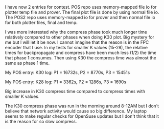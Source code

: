 I have now 2 entries for contest. POS repo uses memory-mapped file io for plotter temp file and prover. The final plot file is done by using normal file io. The POS2 repo uses memory-mapped io for prover and then normal file io for both plotter files, final and temp.

I was more interested why the compress phase took much longer time relatively compared to other phases when doing K30 plot. Big mystery for me but I will let it be now. I cannot imagine that the reason is in the FPC encoder that I use. In my tests for smaller K values (15-28), the relative times for backpropagate and compress have been much less (1/2) the time that phase 1 consumes. Then using K30 the compress time was almost the same as phase 1 time.

My POS entry: K30 log: P1 = 16732s, P2 = 8770s, P3 = 15451s

My POS entry: K28 log: P1 = 3362s, P2 = 1286s, P3 = 1690s

Big increase in K30 compress time compared to compress times with smaller K values.

The K30 compress phase was run in the morning around 8-12AM but I don't believe that network activity would cause so big difference. My laptop seems to make regular checks for OpenSuse updates but I don't think that it is the reason for so slow compress.
